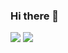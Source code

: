 ### Hi there 👋

<img src="https://github-readme-stats.vercel.app/api?username=surveiior&theme=dark&count_private=true&show_icons=true" />
<img src="https://github-readme-stats.vercel.app/api/top-langs/?username=surveiior&layout=compact&theme=dark" />

